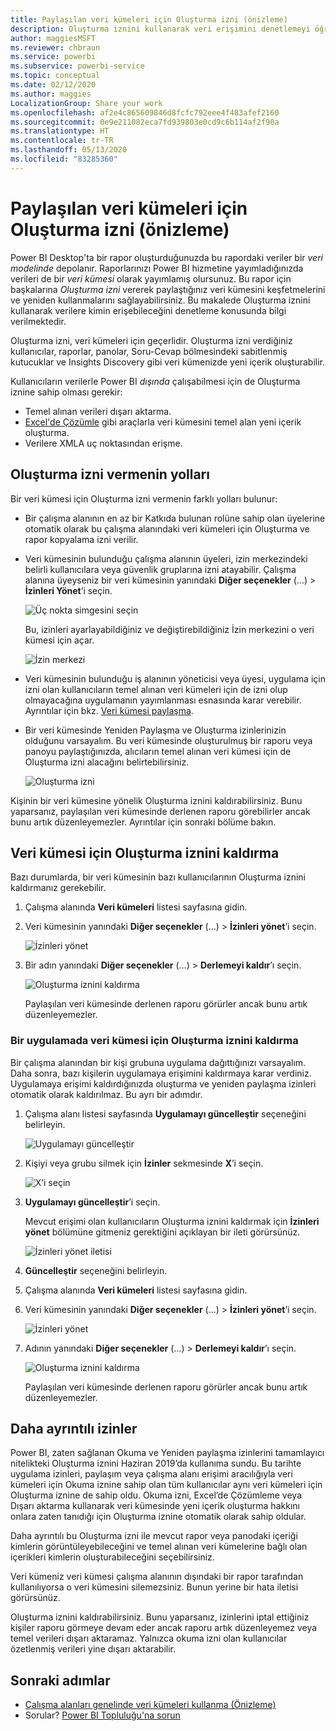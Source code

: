 ```yaml
---
title: Paylaşılan veri kümeleri için Oluşturma izni (önizleme)
description: Oluşturma iznini kullanarak veri erişimini denetlemeyi öğrenin.
author: maggiesMSFT
ms.reviewer: chbraun
ms.service: powerbi
ms.subservice: powerbi-service
ms.topic: conceptual
ms.date: 02/12/2020
ms.author: maggies
LocalizationGroup: Share your work
ms.openlocfilehash: af2e4c865609846d8fcfc792eee4f483afef2160
ms.sourcegitcommit: 0e9e211082eca7fd939803e0cd9c6b114af2f90a
ms.translationtype: HT
ms.contentlocale: tr-TR
ms.lasthandoff: 05/13/2020
ms.locfileid: "83285360"
---
```

# <a name="build-permission-for-shared-datasets-preview"></a>Paylaşılan veri kümeleri için Oluşturma izni (önizleme)

Power BI Desktop'ta bir rapor oluşturduğunuzda bu rapordaki veriler bir *veri modelinde* depolanır. Raporlarınızı Power BI hizmetine yayımladığınızda verileri de bir *veri kümesi* olarak yayımlamış olursunuz. Bu rapor için başkalarına *Oluşturma izni* vererek paylaştığınız veri kümesini keşfetmelerini ve yeniden kullanmalarını sağlayabilirsiniz. Bu makalede Oluşturma iznini kullanarak verilere kimin erişebileceğini denetleme konusunda bilgi verilmektedir.

Oluşturma izni, veri kümeleri için geçerlidir. Oluşturma izni verdiğiniz kullanıcılar, raporlar, panolar, Soru-Cevap bölmesindeki sabitlenmiş kutucuklar ve Insights Discovery gibi veri kümenizde yeni içerik oluşturabilir. 

Kullanıcıların verilerle Power BI *dışında* çalışabilmesi için de Oluşturma iznine sahip olması gerekir:

- Temel alınan verileri dışarı aktarma.
- [Excel'de Çözümle](../collaborate-share/service-analyze-in-excel.md) gibi araçlarla veri kümesini temel alan yeni içerik oluşturma.
- Verilere XMLA uç noktasından erişme.

## <a name="ways-to-give-build-permission"></a>Oluşturma izni vermenin yolları

Bir veri kümesi için Oluşturma izni vermenin farklı yolları bulunur:

- Bir çalışma alanının en az bir Katkıda bulunan rolüne sahip olan üyelerine otomatik olarak bu çalışma alanındaki veri kümeleri için Oluşturma ve rapor kopyalama izni verilir.
 
- Veri kümesinin bulunduğu çalışma alanının üyeleri, izin merkezindeki belirli kullanıcılara veya güvenlik gruplarına izni atayabilir. Çalışma alanına üyeyseniz bir veri kümesinin yanındaki **Diğer seçenekler** (...) > **İzinleri Yönet**’i seçin.

    ![Üç nokta simgesini seçin](media/service-datasets-build-permissions/power-bi-dataset-permissions-new-look.png)

    Bu, izinleri ayarlayabildiğiniz ve değiştirebildiğiniz İzin merkezini o veri kümesi için açar.

    ![İzin merkezi](media/service-datasets-build-permissions/power-bi-dataset-remove-permissions-no-callouts.png)

- Veri kümesinin bulunduğu iş alanının yöneticisi veya üyesi, uygulama için izni olan kullanıcıların temel alınan veri kümeleri için de izni olup olmayacağına uygulamanın yayımlanması esnasında karar verebilir. Ayrıntılar için bkz. [Veri kümesi paylaşma](service-datasets-share.md).

- Bir veri kümesinde Yeniden Paylaşma ve Oluşturma izinlerinizin olduğunu varsayalım. Bu veri kümesinde oluşturulmuş bir raporu veya panoyu paylaştığınızda, alıcıların temel alınan veri kümesi için de Oluşturma izni alacağını belirtebilirsiniz.

    ![Oluşturma izni](media/service-datasets-build-permissions/power-bi-share-report-allow-users.png)

Kişinin bir veri kümesine yönelik Oluşturma iznini kaldırabilirsiniz. Bunu yaparsanız, paylaşılan veri kümesinde derlenen raporu görebilirler ancak bunu artık düzenleyemezler. Ayrıntılar için sonraki bölüme bakın.

## <a name="remove-build-permission-for-a-dataset"></a>Veri kümesi için Oluşturma iznini kaldırma

Bazı durumlarda, bir veri kümesinin bazı kullanıcılarının Oluşturma iznini kaldırmanız gerekebilir. 

1. Çalışma alanında **Veri kümeleri** listesi sayfasına gidin. 
1. Veri kümesinin yanındaki **Diğer seçenekler** (...) > **İzinleri yönet**’i seçin.

    ![İzinleri yönet](media/service-datasets-build-permissions/power-bi-dataset-permissions-new-look.png)

1. Bir adın yanındaki **Diğer seçenekler** (...) > **Derlemeyi kaldır**’ı seçin.

    ![Oluşturma iznini kaldırma](media/service-datasets-build-permissions/power-bi-dataset-remove-build-permissions.png)

    Paylaşılan veri kümesinde derlenen raporu görürler ancak bunu artık düzenleyemezler.

### <a name="remove-build-permission-for-a-dataset-in-an-app"></a>Bir uygulamada veri kümesi için Oluşturma iznini kaldırma

Bir çalışma alanından bir kişi grubuna uygulama dağıttığınızı varsayalım. Daha sonra, bazı kişilerin uygulamaya erişimini kaldırmaya karar verdiniz. Uygulamaya erişimi kaldırdığınızda oluşturma ve yeniden paylaşma izinleri otomatik olarak kaldırılmaz. Bu ayrı bir adımdır. 

1. Çalışma alanı listesi sayfasında **Uygulamayı güncelleştir** seçeneğini belirleyin. 

    ![Uygulamayı güncelleştir](media/service-datasets-build-permissions/power-bi-app-update.png)

1. Kişiyi veya grubu silmek için **İzinler** sekmesinde **X**’i seçin. 

    ![X’i seçin](media/service-datasets-build-permissions/power-bi-app-delete-user.png)
1. **Uygulamayı güncelleştir**’i seçin.

    Mevcut erişimi olan kullanıcıların Oluşturma iznini kaldırmak için **İzinleri yönet** bölümüne gitmeniz gerektiğini açıklayan bir ileti görürsünüz. 

    ![İzinleri yönet iletisi](media/service-datasets-build-permissions/power-bi-dataset-app-remove-message.png)

1. **Güncelleştir** seçeneğini belirleyin.

1. Çalışma alanında **Veri kümeleri** listesi sayfasına gidin. 
1. Veri kümesinin yanındaki **Diğer seçenekler** (...) > **İzinleri yönet**’i seçin.

    ![İzinleri yönet](media/service-datasets-build-permissions/power-bi-dataset-permissions-new-look.png)

1. Adının yanındaki **Diğer seçenekler** (...) > **Derlemeyi kaldır**’ı seçin.

    ![Oluşturma iznini kaldırma](media/service-datasets-build-permissions/power-bi-dataset-remove-build-permissions.png)

    Paylaşılan veri kümesinde derlenen raporu görürler ancak bunu artık düzenleyemezler.

## <a name="more-granular-permissions"></a>Daha ayrıntılı izinler

Power BI, zaten sağlanan Okuma ve Yeniden paylaşma izinlerini tamamlayıcı nitelikteki Oluşturma iznini Haziran 2019’da kullanıma sundu. Bu tarihte uygulama izinleri, paylaşım veya çalışma alanı erişimi aracılığıyla veri kümeleri için Okuma iznine sahip olan tüm kullanıcılar aynı veri kümeleri için Oluşturma iznine de sahip oldu. Okuma izni, Excel’de Çözümleme veya Dışarı aktarma kullanarak veri kümesinde yeni içerik oluşturma hakkını onlara zaten tanıdığı için Oluşturma iznine otomatik olarak sahip oldular.

Daha ayrıntılı bu Oluşturma izni ile mevcut rapor veya panodaki içeriği kimlerin görüntüleyebileceğini ve temel alınan veri kümelerine bağlı olan içerikleri kimlerin oluşturabileceğini seçebilirsiniz.

Veri kümeniz veri kümesi çalışma alanının dışındaki bir rapor tarafından kullanılıyorsa o veri kümesini silemezsiniz. Bunun yerine bir hata iletisi görürsünüz.

Oluşturma iznini kaldırabilirsiniz. Bunu yaparsanız, izinlerini iptal ettiğiniz kişiler raporu görmeye devam eder ancak raporu artık düzenleyemez veya temel verileri dışarı aktaramaz. Yalnızca okuma izni olan kullanıcılar özetlenmiş verileri yine dışarı aktarabilir. 

## <a name="next-steps"></a>Sonraki adımlar

- [Çalışma alanları genelinde veri kümeleri kullanma (Önizleme)](service-datasets-across-workspaces.md)
- Sorular? [Power BI Topluluğu'na sorun](https://community.powerbi.com/)
